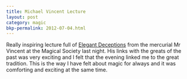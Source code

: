 ```yaml
---
title: Michael Vincent Lecture
layout: post
category: magic
bkp-permalink: 2012-07-04.html
---
```



Really inspiring lecture full of [Elegant Deceptions](http://michaelvincent.co.uk/) from the mercurial Mr Vincent at the Magical Society last night. His links with the greats of the past was very exciting and I felt that the evening linked me to the great tradition. This is the way I have felt about magic for always and it was comforting and exciting at the same time.
